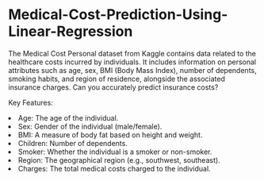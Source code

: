 # Medical-Cost-Prediction-Using-Linear-Regression


The Medical Cost Personal dataset from Kaggle contains data related to the healthcare costs incurred by individuals. It includes information on personal attributes such as age, sex, BMI (Body Mass Index), number of dependents, smoking habits, and region of residence, alongside the associated insurance charges. Can you accurately predict insurance costs?

Key Features:<li>
Age: The age of the individual.<li>
Sex: Gender of the individual (male/female).<li>
BMI: A measure of body fat based on height and weight.<li>
Children: Number of dependents.<li>
Smoker: Whether the individual is a smoker or non-smoker.<li>
Region: The geographical region (e.g., southwest, southeast).<li>
Charges: The total medical costs charged to the individual.
